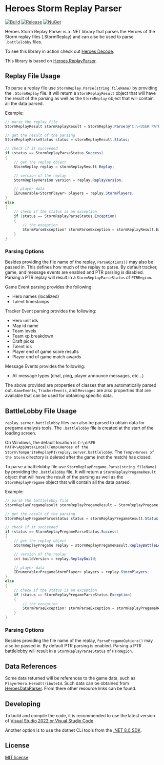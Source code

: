 # Heroes Storm Replay Parser
[![Build](https://github.com/HeroesToolChest/Heroes.StormReplayParser/actions/workflows/build.yml/badge.svg?branch=master)](https://github.com/HeroesToolChest/Heroes.StormReplayParser/actions/workflows/build.yml)
[![Release](https://img.shields.io/github/release/HeroesToolChest/Heroes.StormReplayParser.svg)](https://github.com/HeroesToolChest/Heroes.StormReplayParser/releases/latest) 
[![NuGet](https://img.shields.io/nuget/v/Heroes.StormReplayParser.svg)](https://www.nuget.org/packages/Heroes.StormReplayParser/)

Heroes Storm Replay Parser is a .NET library that parses the Heroes of the Storm replay files (.StormReplay) and can also be used to parse `.battlelobby` files.

To see this library in action check out [Heroes Decode](https://github.com/HeroesToolChest/HeroesDecode).

This library is based on [Heroes.ReplayParser](https://github.com/barrett777/Heroes.ReplayParser).

## Replay File Usage
To parse a replay file use `StormReplay.Parse(string fileName)` by providing the `.StormReplay` file. It will return a `StormReplayResult` object that will have the result of the parsing as well as the `StormReplay` object that will contain all the data parsed.

Example:
```C#
// parse the replay file
StormReplayResult stormReplayResult = StormReplay.Parse(@"C:\<USER PATH>\Replays\Multiplayer\2020-06-29 20.08.13 Garden of Terror.StormReplay");

// get the result of the parsing
StormReplayParseStatus status = stormReplayResult.Status;

// check if it succeeded
if (status == StormReplayParseStatus.Success)
{
    // get the replay object
    StormReplay replay = stormReplayResult.Replay;

    // version of the replay
    StormReplayVersion version = replay.ReplayVersion;

    // player data
    IEnumerable<StormPlayer> players = replay.StormPlayers;
}
else
{
    // check if the status is an exception
    if (status == StormReplayParseStatus.Exception)
    {
        // the exception
        StormParseException? stormParseException = stormReplayResult.Exception;
    }
}
```
### Parsing Options
Besides providing the file name of the replay, `ParseOptions()` may also be passed in. This defines how much of the replay to parse. By default tracker, game, and message events are enabled and PTR parsing is disabled. Parsing a PTR replay will result in a `StormReplayParseStatus` of `PTRRegion`.

Game Event parsing provides the following:
- Hero names (localized)
- Talent timestamps

Tracker Event parsing provides the following:
- Hero unit ids
- Map id name
- Team levels
- Team xp breakdown
- Draft picks
- Talent ids
- Player end of game score results
- Player end of game match awards

Message Events provides the following:
- All message types (chat, ping, player announce messages, etc...)

The above provided are properties of classes that are automatically parsed out. `GameEvents`, `TrackerEvents`, and `Messages` are also properties that are available that can be used for obtaining specific data.

## BattleLobby File Usage
`replay.server.battlelobby` files can also be parsed to obtain data for pregame analysis tools. The `.battlelobby` file is created at the start of the loading screen.

On Windows, the default location is `C:\<USER PATH>\AppData\Local\Temp\Heroes of the Storm\TempWriteReplayP1\replay.server.battlelobby`. The `Temp\Heroes of the Storm` directory is deleted after the game (not the match) has closed.

To parse a battlelobby file use `StormReplayPregame.Parse(string fileName)` by providing the `.battlelobby` file. It will return a `StormReplayPregameResult` object that will have the result of the parsing as well as the `StormReplayPregame` object that will contain all the data parsed.

Example:
```C#
// parse the battlelobby file
StormReplayPregameResult stormReplayPregameResult = StormReplayPregame.Parse(@"C:\<USER PATH>\AppData\Local\Temp\Heroes of the Storm\TempWriteReplayP1\replay.server.battlelobby");

// get the result of the parsing
StormReplayPregameParseStatus status = stormReplayPregameResult.Status;

// check if it succeeded
if (status == StormReplayPregameParseStatus.Success)
{
    // get the replay object
    StormReplayPregame replay = stormReplayPregameResult.ReplayBattleLobby;

    // version of the replay
    int buildVersion = replay.ReplayBuild;

    // player data
    IEnumerable<PregameStormPlayer> players = replay.StormPlayers;
}
else
{
    // check if the status is an exception
    if (status == StormReplayPregameParseStatus.Exception)
    {
        // the exception
        StormParseException? stormParseException = stormReplayPregameResult.Exception;
    }
}
```

### Parsing Options
Besides providing the file name of the replay, `ParsePregameOptions()` may also be passed in. By default PTR parsing is enabled. Parsing a PTR battlelobby will result in a `StormReplayParseStatus` of `PTRRegion`.

## Data References
Some data returned will be references to the game data, such as `PlayerHero.HeroAttributeId`. Such data can be obtained from [HeroesDataParser](https://github.com/HeroesToolChest/HeroesDataParser). From there other resource links can be found.

## Developing
To build and compile the code, it is recommended to use the latest version of [Visual Studio 2022 or Visual Studio Code](https://visualstudio.microsoft.com/downloads/).

Another option is to use the dotnet CLI tools from the [.NET 8.0 SDK](https://dotnet.microsoft.com/download).

## License
[MIT license](/LICENSE)
